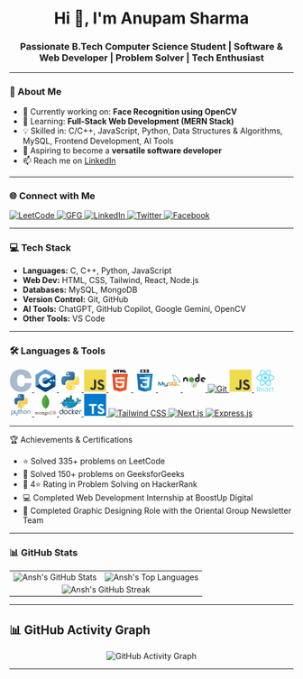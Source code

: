 <h1 align="center"> Hi 👋, I'm Anupam Sharma</h1>
<h3 align="center"> Passionate B.Tech Computer Science Student | Software & Web Developer | Problem Solver | Tech Enthusiast</h3>

<!---
<p align="right">
  <img src="https://gifdb.com/images/high/computer-system-coding-j3szfjv9fwb5at9x.gif" alt="coding gif" width="300"/>
</p>
--->
---

### 🎯 About Me 
- 🔭 Currently working on: **Face Recognition using OpenCV**
- 🌱 Learning: **Full-Stack Web Development (MERN Stack)**
- 💡 Skilled in: C/C++, JavaScript, Python, Data Structures & Algorithms, MySQL, Frontend Development, AI Tools
- 🎯 Aspiring to become a **versatile software developer**
- 📫 Reach me on [LinkedIn](https://www.linkedin.com/in/anupam-sharma-793134256/)

---

### 🌐 Connect with Me
<p align="left">
  <a href="https://www.leetcode.com/ansh23_coder" target="_blank">
    <img src="https://raw.githubusercontent.com/rahuldkjain/github-profile-readme-generator/master/src/images/icons/Social/leet-code.svg" alt="LeetCode" height="30" width="40"/>
  </a>
  <a href="https://auth.geeksforgeeks.org/user/ansh23_coder" target="_blank">
    <img src="https://raw.githubusercontent.com/rahuldkjain/github-profile-readme-generator/master/src/images/icons/Social/geeks-for-geeks.svg" alt="GFG" height="30" width="40"/>
  </a>
  <a href="https://linkedin.com/in/anupam-sharma-793134256/" target="_blank">
    <img src="https://raw.githubusercontent.com/rahuldkjain/github-profile-readme-generator/master/src/images/icons/Social/linked-in-alt.svg" alt="LinkedIn" height="30" width="40"/>
  </a>
  <a href="https://twitter.com/ansh23022003" target="_blank">
    <img src="https://raw.githubusercontent.com/rahuldkjain/github-profile-readme-generator/master/src/images/icons/Social/twitter.svg" alt="Twitter" height="30" width="40"/>
  </a>
  <a href="https://fb.com/profile.php?id=100093683460441" target="_blank">
    <img src="https://raw.githubusercontent.com/rahuldkjain/github-profile-readme-generator/master/src/images/icons/Social/facebook.svg" alt="Facebook" height="30" width="40"/>
  </a>
</p>

---

### 💻 Tech Stack
- **Languages:** C, C++, Python, JavaScript
- **Web Dev:** HTML, CSS, Tailwind, React, Node.js
- **Databases:** MySQL, MongoDB
- **Version Control:** Git, GitHub
- **AI Tools:** ChatGPT, GitHub Copilot, Google Gemini, OpenCV
- **Other Tools:** VS Code

---

### 🛠️ Languages & Tools
<p align="left">
  <!-- C -->
  <a href="https://www.w3schools.com/c/index.php" target="_blank">
    <img src="https://raw.githubusercontent.com/devicons/devicon/master/icons/c/c-original.svg" alt="C" width="40" height="40"/>
  </a>
  <!-- C++ -->
  <a href="https://www.geeksforgeeks.org/courses/free-cpp-course-online-certification" target="_blank">
    <img src="https://raw.githubusercontent.com/devicons/devicon/master/icons/cplusplus/cplusplus-original.svg" alt="C++" width="40" height="40"/>
  </a>
  <!-- Python -->
  <a href="https://www.python.org/" target="_blank">
    <img src="https://raw.githubusercontent.com/devicons/devicon/master/icons/python/python-original.svg" alt="Python" width="40" height="40"/>
  </a>
  <!-- JavaScript -->
  <a href="https://www.geeksforgeeks.org/courses/javascript" target="_blank">
    <img src="https://raw.githubusercontent.com/devicons/devicon/master/icons/javascript/javascript-original.svg" alt="JavaScript" width="40" height="40"/>
  </a>
  <!-- HTML5 -->
  <a href="https://developer.mozilla.org/en-US/docs/Web/HTML" target="_blank">
    <img src="https://raw.githubusercontent.com/devicons/devicon/master/icons/html5/html5-original-wordmark.svg" alt="HTML5" width="40" height="40"/>
  </a>
  <!-- CSS3 -->
  <a href="https://developer.mozilla.org/en-US/docs/Web/CSS" target="_blank">
    <img src="https://raw.githubusercontent.com/devicons/devicon/master/icons/css3/css3-original-wordmark.svg" alt="CSS3" width="40" height="40"/>
  </a>
  <!-- MySQL -->
  <a href="https://dev.mysql.com/doc/" target="_blank">
    <img src="https://raw.githubusercontent.com/devicons/devicon/master/icons/mysql/mysql-original-wordmark.svg" alt="MySQL" width="40" height="40"/>
  </a>
  <!-- Node.js -->
  <a href="https://nodejs.org/" target="_blank">
    <img src="https://raw.githubusercontent.com/devicons/devicon/master/icons/nodejs/nodejs-original-wordmark.svg" alt="Node.js" width="40" height="40"/>
  </a>
  <!-- Git -->
  <a href="https://www.youtube.com/watch?v=q8EevlEpQ2A" target="_blank">
    <img src="https://www.vectorlogo.zone/logos/git-scm/git-scm-icon.svg" alt="Git" width="40" height="40"/>
  </a>
  <!-- JavaScript -->
<a href="https://developer.mozilla.org/en-US/docs/Web/JavaScript" target="_blank">
  <img src="https://raw.githubusercontent.com/devicons/devicon/master/icons/javascript/javascript-original.svg" alt="JavaScript" width="40" height="40"/>
</a>
<!-- React -->
<a href="https://reactjs.org/" target="_blank">
  <img src="https://raw.githubusercontent.com/devicons/devicon/master/icons/react/react-original-wordmark.svg" alt="React" width="40" height="40"/>
</a>
<!-- Python -->
<a href="https://www.python.org/doc/" target="_blank">
  <img src="https://raw.githubusercontent.com/devicons/devicon/master/icons/python/python-original-wordmark.svg" alt="Python" width="40" height="40"/>
</a>
<!-- MongoDB -->
<a href="https://www.mongodb.com/docs/" target="_blank">
  <img src="https://raw.githubusercontent.com/devicons/devicon/master/icons/mongodb/mongodb-original-wordmark.svg" alt="MongoDB" width="40" height="40"/>
</a>
<!-- Docker -->
<a href="https://docs.docker.com/" target="_blank">
  <img src="https://raw.githubusercontent.com/devicons/devicon/master/icons/docker/docker-original-wordmark.svg" alt="Docker" width="40" height="40"/>
</a>
<!-- TypeScript -->
<a href="https://www.typescriptlang.org/docs/" target="_blank">
  <img src="https://raw.githubusercontent.com/devicons/devicon/master/icons/typescript/typescript-original.svg" alt="TypeScript" width="40" height="40"/>
</a>
<!-- Tailwind CSS -->
<a href="https://tailwindcss.com/docs" target="_blank">
  <img src="https://www.vectorlogo.zone/logos/tailwindcss/tailwindcss-icon.svg" alt="Tailwind CSS" width="40" height="40"/>
</a>
<!-- Next.js (White Text SVG) -->
<a href="https://nextjs.org/docs" target="_blank">
  <img src="https://www.svgrepo.com/show/354113/nextjs-icon.svg" alt="Next.js" width="40" height="40"/>
</a>
<!-- Express.js (Alternative Logo - White Background) -->
<a href="https://expressjs.com/en/starter/installing.html" target="_blank">
  <img src="https://www.svgrepo.com/show/330398/express.svg" alt="Express.js" width="40" height="40"/>
</a>
</p>

----

🏆 Achievements & Certifications
- ⭐ Solved 335+ problems on LeetCode
- 📘 Solved 150+ problems on GeeksforGeeks
- 🧠 4⭐ Rating in Problem Solving on HackerRank
- 💻 Completed Web Development Internship at BoostUp Digital
- 🎨 Completed Graphic Designing Role with the Oriental Group Newsletter Team
----

### 📊 GitHub Stats

<table>
  <tr>
    <!-- Row 1: GitHub Stats and Top Languages -->
    <td align="center">
      <img 
        src="https://github-readme-stats.vercel.app/api?username=ansh23coder&show_icons=true&theme=light" 
        alt="Ansh's GitHub Stats" 
      />
    </td>
    <td align="center">
      <img 
        src="https://github-readme-stats.vercel.app/api/top-langs/?username=ansh23coder&layout=compact&theme=light&langs_count=10&exclude_langs=Makefile" 
        alt="Ansh's Top Languages" 
    />
    </td>
  </tr>
  <tr>
    <!-- Row 2: GitHub Streak -->
    <td align="center" colspan="2">
      <img 
        src="https://github-readme-streak-stats.herokuapp.com?user=ansh23coder&theme=light&border_radius=7.5&date_format=M%20j%5B%2C%20Y%5D" 
        alt="Ansh's GitHub Streak" 
      />
    </td>
  </tr>
</table>

----

## 📊 GitHub Activity Graph

<p align="center">
  <img 
    src="https://github-readme-activity-graph.vercel.app/graph?username=ansh23coder&theme=light" 
    alt="GitHub Activity Graph"
    width="700"
  />
</p>

----

<!--
### ☕ Support Me

<a href="https://www.buymeacoffee.com/ansh23coder" target="_blank">
  <img src="https://cdn.buymeacoffee.com/buttons/v2/default-yellow.png" alt="Buy Me A Coffee" style="height: 60px; width: 217px;" />
</a>
-->
